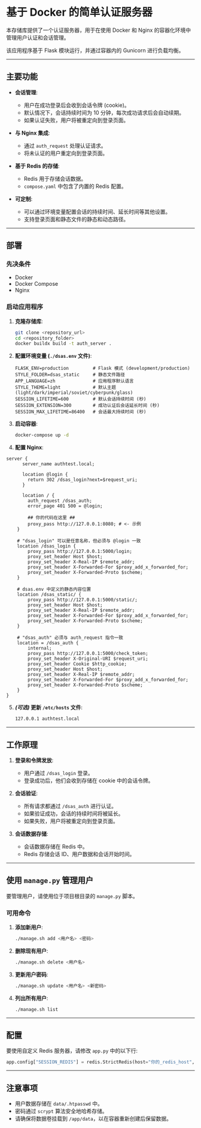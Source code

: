 # 基于 Docker 的简单认证服务器

本存储库提供了一个认证服务器，用于在使用 Docker 和 Nginx 的容器化环境中管理用户认证和会话管理。

该应用程序基于 Flask 模块运行，并通过容器内的 Gunicorn 进行负载均衡。

---

## 主要功能

- **会话管理**:
  - 用户在成功登录后会收到会话令牌 (cookie)。
  - 默认情况下，会话持续时间为 10 分钟，每次成功请求后会自动续期。
  - 如果认证失败，用户将被重定向到登录页面。

- **与 Nginx 集成**:
  - 通过 `auth_request` 处理认证请求。
  - 将未认证的用户重定向到登录页面。

- **基于 Redis 的存储**:
  - Redis 用于存储会话数据。
  - `compose.yaml` 中包含了内置的 Redis 配置。

- **可定制**:
  - 可以通过环境变量配置会话的持续时间、延长时间等其他设置。
  - 支持登录页面和静态文件的静态和动态路径。

---

## 部署

### 先决条件

- Docker
- Docker Compose
- Nginx

### 启动应用程序

1. **克隆存储库**:

   ```bash
   git clone <repository_url>
   cd <repository_folder>
   docker buildx build -t auth_server .
   ```

2. **配置环境变量 (`./dsas.env` 文件)**:

   ```env
   FLASK_ENV=production         # Flask 模式 (development/production)
   STYLE_FOLDER=dsas_static     # 静态文件路径
   APP_LANGUAGE=zh              # 应用程序默认语言
   STYLE_THEME=light            # 默认主题 (light/dark/imperial/soviet/cyberpunk/glass)
   SESSION_LIFETIME=600         # 默认会话持续时间 (秒)
   SESSION_EXTENSION=300        # 成功认证后会话延长时间 (秒)
   SESSION_MAX_LIFETIME=86400   # 会话最大持续时间 (秒)
   ```

3. **启动容器**:

   ```bash
   docker-compose up -d
   ```

4. **配置 Nginx**:

```nginx
server {
      server_name authtest.local;

      location @login {
        return 302 /dsas_login?next=$request_uri;
      }

      location / {
        auth_request /dsas_auth;
        error_page 401 500 = @login;

        ## 你的代码在这里 ##
        proxy_pass http://127.0.0.1:8080; # <- 示例
    }

    # "dsas_login" 可以是任意名称，但必须与 @login 一致
    location /dsas_login {
        proxy_pass http://127.0.0.1:5000/login;
        proxy_set_header Host $host;
        proxy_set_header X-Real-IP $remote_addr;
        proxy_set_header X-Forwarded-For $proxy_add_x_forwarded_for;
        proxy_set_header X-Forwarded-Proto $scheme;
    }

    # dsas.env 中定义的静态内容位置
    location /dsas_static/ {
        proxy_pass http://127.0.0.1:5000/static/;
        proxy_set_header Host $host;
        proxy_set_header X-Real-IP $remote_addr;
        proxy_set_header X-Forwarded-For $proxy_add_x_forwarded_for;
        proxy_set_header X-Forwarded-Proto $scheme;
    }

    # "dsas_auth" 必须与 auth_request 指令一致
    location = /dsas_auth {
        internal;
        proxy_pass http://127.0.0.1:5000/check_token;
        proxy_set_header X-Original-URI $request_uri;
        proxy_set_header Cookie $http_cookie;
        proxy_set_header Host $host;
        proxy_set_header X-Real-IP $remote_addr;
        proxy_set_header X-Forwarded-For $proxy_add_x_forwarded_for;
        proxy_set_header X-Forwarded-Proto $scheme;
    }
}
```

5. **_(可选)_ 更新 `/etc/hosts` 文件**:

   ```bash
   127.0.0.1 authtest.local
   ```

---

## 工作原理

1. **登录和令牌发放**:
   - 用户通过 `/dsas_login` 登录。
   - 登录成功后，他们会收到存储在 cookie 中的会话令牌。

2. **会话验证**:
   - 所有请求都通过 `/dsas_auth` 进行认证。
   - 如果验证成功，会话的持续时间将被延长。
   - 如果失败，用户将被重定向到登录页面。

3. **会话数据存储**:
   - 会话数据存储在 Redis 中。
   - Redis 存储会话 ID、用户数据和会话开始时间。

---

## 使用 `manage.py` 管理用户

要管理用户，请使用位于项目根目录的 `manage.py` 脚本。

### 可用命令

1. **添加新用户**:
   ```bash
   ./manage.sh add <用户名> <密码>
   ```

2. **删除现有用户**:
   ```bash
   ./manage.sh delete <用户名>
   ```

3. **更新用户密码**:
   ```bash
   ./manage.sh update <用户名> <新密码>
   ```

4. **列出所有用户**:
   ```bash
   ./manage.sh list
   ```

---

## 配置

要使用自定义 Redis 服务器，请修改 `app.py` 中的以下行:

```python
app.config["SESSION_REDIS"] = redis.StrictRedis(host="你的_redis_host", port=6379, decode_responses=True)
```

---

## 注意事项

- 用户数据存储在 `data/.htpasswd` 中。
- 密码通过 `scrypt` 算法安全地哈希存储。
- 请确保将数据卷挂载到 `/app/data`，以在容器重新创建后保留数据。